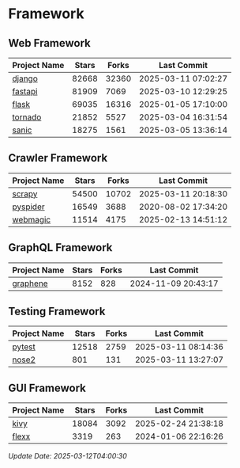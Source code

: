 # Framework

## Web Framework
| Project Name | Stars | Forks | Last Commit |
| ------------ | ----- | ----- | ----------- |
| [django](https://github.com/django/django) | 82668 | 32360 | 2025-03-11 07:02:27 |
| [fastapi](https://github.com/fastapi/fastapi) | 81909 | 7069 | 2025-03-10 12:29:25 |
| [flask](https://github.com/pallets/flask) | 69035 | 16316 | 2025-01-05 17:10:00 |
| [tornado](https://github.com/tornadoweb/tornado) | 21852 | 5527 | 2025-03-04 16:31:54 |
| [sanic](https://github.com/sanic-org/sanic) | 18275 | 1561 | 2025-03-05 13:36:14 |

## Crawler Framework
| Project Name | Stars | Forks | Last Commit |
| ------------ | ----- | ----- | ----------- |
| [scrapy](https://github.com/scrapy/scrapy) | 54500 | 10702 | 2025-03-11 20:18:30 |
| [pyspider](https://github.com/binux/pyspider) | 16549 | 3688 | 2020-08-02 17:34:20 |
| [webmagic](https://github.com/code4craft/webmagic) | 11514 | 4175 | 2025-02-13 14:51:12 |

## GraphQL Framework
| Project Name | Stars | Forks | Last Commit |
| ------------ | ----- | ----- | ----------- |
| [graphene](https://github.com/graphql-python/graphene) | 8152 | 828 | 2024-11-09 20:43:17 |

## Testing Framework
| Project Name | Stars | Forks | Last Commit |
| ------------ | ----- | ----- | ----------- |
| [pytest](https://github.com/pytest-dev/pytest) | 12518 | 2759 | 2025-03-11 08:14:36 |
| [nose2](https://github.com/nose-devs/nose2) | 801 | 131 | 2025-03-11 13:27:07 |

## GUI Framework
| Project Name | Stars | Forks | Last Commit |
| ------------ | ----- | ----- | ----------- |
| [kivy](https://github.com/kivy/kivy) | 18084 | 3092 | 2025-02-24 21:38:18 |
| [flexx](https://github.com/flexxui/flexx) | 3319 | 263 | 2024-01-06 22:16:26 |

*Update Date: 2025-03-12T04:00:30*